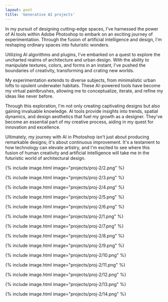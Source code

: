 ```yaml
---
layout: post
title: 'Generative AI projects'
---
```

In my pursuit of designing cutting-edge spaces, I've harnessed the power of AI tools within Adobe Photoshop to embark on an exciting journey of experimentation. Through the fusion of artificial intelligence and design, I'm reshaping ordinary spaces into futuristic wonders.

Utilizing AI algorithms and plugins, I've embarked on a quest to explore the uncharted realms of architecture and urban design. With the ability to manipulate textures, colors, and forms in an instant, I've pushed the boundaries of creativity, transforming and crating new worlds.

My experimentation extends to diverse subjects, from minimalistic urban lofts to opulent underwater habitats. These AI-powered tools have become my virtual paintbrushes, allowing me to conceptualize, iterate, and refine my ideas like never before.

Through this exploration, I'm not only creating captivating designs but also gaining invaluable knowledge. AI tools provide insights into trends, spatial dynamics, and design aesthetics that fuel my growth as a designer. They've become an essential part of my creative process, aiding in my quest for innovation and excellence.

Ultimately, my journey with AI in Photoshop isn't just about producing remarkable designs; it's about continuous improvement. It's a testament to how technology can elevate artistry, and I'm excited to see where this fusion of human creativity and artificial intelligence will take me in the futuristic world of architectural design.


{% include image.html image="projects/proj-2/2.png" %}

{% include image.html image="projects/proj-2/3.png" %}

{% include image.html image="projects/proj-2/4.png" %}

{% include image.html image="projects/proj-2/5.png" %}

{% include image.html image="projects/proj-2/6.png" %}

{% include image.html image="projects/proj-2/1.png" %}

{% include image.html image="projects/proj-2/7.png" %}

{% include image.html image="projects/proj-2/8.png" %}

{% include image.html image="projects/proj-2/9.png" %}

{% include image.html image="projects/proj-2/10.png" %}

{% include image.html image="projects/proj-2/11.png" %}

{% include image.html image="projects/proj-2/12.png" %}

{% include image.html image="projects/proj-2/13.png" %}

{% include image.html image="projects/proj-2/14.png" %}
